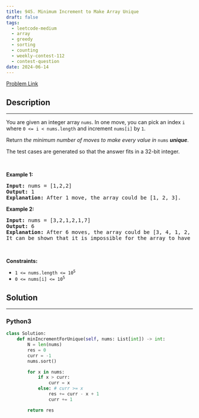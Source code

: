 ```yaml
---
title: 945. Minimum Increment to Make Array Unique
draft: false
tags: 
  - leetcode-medium
  - array
  - greedy
  - sorting
  - counting
  - weekly-contest-112
  - contest-question
date: 2024-06-14
---
```


[Problem Link](https://leetcode.com/problems/minimum-increment-to-make-array-unique/)

## Description

---
<p>You are given an integer array <code>nums</code>. In one move, you can pick an index <code>i</code> where <code>0 &lt;= i &lt; nums.length</code> and increment <code>nums[i]</code> by <code>1</code>.</p>

<p>Return <em>the minimum number of moves to make every value in </em><code>nums</code><em> <strong>unique</strong></em>.</p>

<p>The test cases are generated so that the answer fits in a 32-bit integer.</p>

<p>&nbsp;</p>
<p><strong class="example">Example 1:</strong></p>

<pre>
<strong>Input:</strong> nums = [1,2,2]
<strong>Output:</strong> 1
<strong>Explanation:</strong> After 1 move, the array could be [1, 2, 3].
</pre>

<p><strong class="example">Example 2:</strong></p>

<pre>
<strong>Input:</strong> nums = [3,2,1,2,1,7]
<strong>Output:</strong> 6
<strong>Explanation:</strong> After 6 moves, the array could be [3, 4, 1, 2, 5, 7].
It can be shown that it is impossible for the array to have all unique values with 5 or less moves.
</pre>

<p>&nbsp;</p>
<p><strong>Constraints:</strong></p>

<ul>
	<li><code>1 &lt;= nums.length &lt;= 10<sup>5</sup></code></li>
	<li><code>0 &lt;= nums[i] &lt;= 10<sup>5</sup></code></li>
</ul>


## Solution

---
### Python3
``` py title='minimum-increment-to-make-array-unique'
class Solution:
    def minIncrementForUnique(self, nums: List[int]) -> int:
        N = len(nums)
        res = 0
        curr = -1
        nums.sort()

        for x in nums:
            if x > curr:
                curr = x
            else: # curr >= x
                res += curr - x + 1
                curr += 1

        return res 

```


